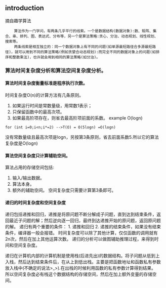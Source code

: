 ## introduction

摘自趣学算法
```
    算法作为一门学问，有两条几乎平行的线索。一个是数据结构(数据对象):数、矩阵、集合、串、排列、图、表达式、分布等，另一个是算法策略:贪心、分治、动态规划、线性规划、搜索等。
    两条线索是相互独立的：同一个数据对象上有不同的问题(如单源最短路径合多源最短路径)，就可以用到不同的算法策略(例如贪婪合动态规划):而完全不同的数据对象上的问题(如排序和整数乘法)，也许就会用到相同的算法策略(如分治)。
```

### 算法时间复杂度分析和算法空间复杂度分析。

#### 算法时间复杂度衡量标准是**程序执行次数**。

时间复杂度O(n)的计算方法有几条原则。
1. 如果运行时间是常数量级，用常数1表示；
2. 只保留函数中的最高次项。
3. 如果最高阶项存在，则省去最高阶项前面的系数。
example O(logn)
```
for (int i=0;i<n;i*=2) -->T(O) = O(5logn) =O(logn)
```
没有常数量级且最高次项是logn，另按第3条原则，省去前面系数5.所以它的算法复杂度是O(logn)

#### 算法空间复杂度**只计算辅助空间**。

算法占用的存储空间包括:
1. 输入/输出数据。
2. 算法本身。
3. 额外的辅助空间。
空间复杂度只需要计算第3条即可。

#### 递归的时间复杂度和空间复杂度
递归包括递推和回归，递推是将原问题不断分解成子问题，直到达到结束条件，返回最近子问题的解；然后逆向逐一回归，最终到达递推开始的原问题，返回原问题的解。
    递归有两个重要的条件：
        1. 递推和回归
        2. 递推的结束条件，如果没有结束条件，编译器一般会报错。
时间复杂度可以除了其他计算，仅仅函数的调用就有2n次，然后在加上其他运算次数。
递归的分析可以做图辅助推理过程，来得到时间和空间复杂度。

递归在计算机内部的计算机制是使用栈(后进先出)的数据结构。将子问题从低到上入栈，然后达到结束条件后，在从上到低出栈。主要是把函数地址和函数私有参数放入栈中(不确定的说法>_>).在出栈的时候利用函数的私有参数计算得到结果。
所以空间复杂度必有栈这个数据结构的存储空间，然后在加上额外变量的存储空间。